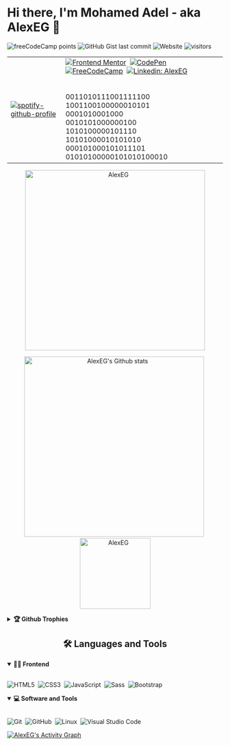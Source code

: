 # Hi there, I'm Mohamed Adel - aka AlexEG 👋 
![freeCodeCamp points](https://img.shields.io/freecodecamp/points/fcc4dcee3ab-a388-4f70-9ad9-0ac52ed81dc7?logo=freecodecamp&logoColor=%2349f3f2&color=%230a0a23&style=plastic)   ![GitHub Gist last commit](https://img.shields.io/github/gist/last-commit/7b03fe4da895e14b6667c3ab9bf5f6f7?color=%23a41fac&logo=github&logoColor=%23fff&style=plastic)   ![Website](https://img.shields.io/website?down_color=%23ff0000&down_message=404&style=plastic&up_color=%230ef700&up_message=online&url=https%3A%2F%2Falexeg.github.io%2F)   ![visitors](https://visitor-badge.glitch.me/badge?page_id=AlexEG.AlexEG)

|                     |                      |
|:--------------------|:---------------------|
|<div align = "left">[![spotify-github-profile](https://spotify-github-profile.vercel.app/api/view?uid=31pdpcquhjbfdyqmhp6j6sy3xaxq&cover_image=true&theme=default&show_offline=true&background_color=121212&bar_color_cover=true)](https://open.spotify.com/user/31pdpcquhjbfdyqmhp6j6sy3xaxq)</div>|<div align = "left"> [![Frontend Mentor](https://img.shields.io/badge/-Frontend%20Mentor-5F3DC4?style=for-the-badge&logo=FrontendMentor&logoColor=white&link=https://www.frontendmentor.io/profile/AlexEG)](https://www.frontendmentor.io/profile/AlexEG)&nbsp; [![CodePen](https://img.shields.io/badge/-CodePen-000000?style=for-the-badge&logo=CodePen&logoColor=white&link=https://codepen.io/Alexander_EG)](https://codepen.io/Alexander_EG)&nbsp; [![FreeCodeCamp](https://img.shields.io/badge/-FreeCodeCamp-0A0A23?style=for-the-badge&logo=FreeCodeCamp&logoColor=white&link=https://www.freecodecamp.org)](https://www.freecodecamp.org/fcc4dcee3ab-a388-4f70-9ad9-0ac52ed81dc7)&nbsp; [![Linkedin: AlexEG](https://img.shields.io/badge/-linkedin-blue?style=for-the-badge&logo=Linkedin&logoColor=white&link=https://www.linkedin.com/in/mohamed-adel-69a452249/)](https://www.linkedin.com/in/mohamed-adel-69a452249/)&nbsp;       <br><br><br>0011010111001111100<br>1001100100000010101<br>0001010001000<br>0010101000000100<br>1010100000101110<br>10101000010101010<br>000101000101011101<br>01010100000101010100010</div>|


<!-- ## I'm a College student, Egyptian, Developer, and Freelancer!! -->



<!-- ///////////////////////////// -->
<p align="center">
<img src="http://github-readme-streak-stats.herokuapp.com?user=AlexEG&theme=radical&hide_border=true" alt="AlexEG" width="420"/>
</p>
 <p align="center">
<img src="https://github-readme-stats.vercel.app/api?username=AlexEG&show_icons=true&theme=radical&count_private=true" alt="AlexEG's Github stats" width="420"/>&nbsp;<img src="https://github-readme-stats.vercel.app/api/top-langs/?username=AlexEG&layout=compact&theme=radical" alt="AlexEG" height="165">
</p>


<!--START_SECTION:waka--><!--END_SECTION:waka-->



<details>
<summary><b>🏆 Github Trophies</b></summary>
<br>
<p align="center">
<img src="https://github-profile-trophy.vercel.app/?username=AlexEG&theme=radical&no-frame=true&no-bg=true" alt="AlexEG" />
</p>
</details>

   


<h2 align="center">🛠️ Languages and Tools</h2>

<!-- <div align="center"> -->
<details open>
<summary><b>🏄‍♂️ Frontend</b></summary>
<br>
  
![HTML5](https://img.shields.io/badge/-HTML5-E34F26?style=for-the-badge&logo=html5&logoColor=white)&nbsp;
![CSS3](https://img.shields.io/badge/-CSS3-1572B6?style=for-the-badge&logo=css3)&nbsp;
![JavaScript](https://img.shields.io/badge/-JavaScript-black?style=for-the-badge&logo=javascript)&nbsp;
![Sass](https://img.shields.io/badge/-Sass-CC6699?style=for-the-badge&logo=sass&logoColor=white)&nbsp;
![Bootstrap](https://img.shields.io/badge/-Bootstrap-563D7C?style=for-the-badge&logo=bootstrap)&nbsp;

</details>

<!-- <details open>
<summary><b>🧰 Backend</b></summary>
<br>


![JavaScript](https://img.shields.io/badge/-JavaScript-black?style=for-the-badge&logo=javascript)&nbsp;
![Node.js](https://img.shields.io/badge/-Node.js-black?style=for-the-badge&logo=Node.js)&nbsp;

</details>

<details open>
<summary><b>🗄️ Database</b></summary>
<br>

</details>
-->
<details open>
<summary><b>💻 Software and Tools</b></summary> 
<br>

![Git](https://img.shields.io/badge/-Git-black?style=for-the-badge&logo=git)&nbsp;
![GitHub](https://img.shields.io/badge/-GitHub-181717?style=for-the-badge&logo=github)&nbsp;
![Linux](https://img.shields.io/badge/-Linux-black?style=for-the-badge&logo=linux)&nbsp;
![Visual Studio Code](https://img.shields.io/badge/-Visual%20Studio%20Code-007ACC?style=for-the-badge&&logo=visual-studio-code&logoColor=white)&nbsp;
</details>


<!-- //////////////////////////////////// -->
 <!-- https://github.com/ashutosh00710/github-readme-activity-graph -->

  <a href="https://github.com/ashutosh00710/github-readme-activity-graph"><img alt="AlexEG's Activity Graph" src="https://github-readme-activity-graph.cyclic.app/graph/?username=AlexEG&bg_color=1F222E&color=F8D866&line=F85D7F&point=FFFFFF&hide_border=true" /></a>

